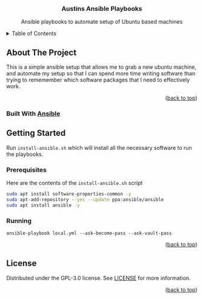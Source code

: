 <!-- Improved compatibility of back to top link: See: https://github.com/othneildrew/Best-README-Template/pull/73 -->

<a id="readme-top"></a>

<br />
<div align="center">
<h3 align="center">Austins Ansible Playbooks</h3>

  <p align="center">
    Ansible playbooks to automate setup of Ubuntu based machines
  </p>
</div>

<!-- TABLE OF CONTENTS -->
<details>
  <summary>Table of Contents</summary>
  <ol>
    <li>
      <a href="#about-the-project">About The Project</a>
      <ul>
        <li><a href="#built-with">Built With</a></li>
      </ul>
    </li>
    <li>
      <a href="#getting-started">Getting Started</a>
      <ul>
        <li><a href="#prerequisites">Prerequisites</a></li>
        <li><a href="#installation">Running</a></li>
      </ul>
    </li>
    <li><a href="#license">License</a></li>
    <li><a href="#contact">Contact</a></li>
    <li><a href="#acknowledgments">Acknowledgments</a></li>
  </ol>
</details>

<!-- ABOUT THE PROJECT -->

## About The Project

This is a simple ansible setup that allows me to grab a new ubuntu machine, and automate my setup so that I can spend more time writing software than trying to rememember which software packages that I need to effectively work.

<p align="right">(<a href="#readme-top">back to top</a>)</p>

### Built With [Ansible](https://docs.ansible.com/)

<!-- GETTING STARTED -->

## Getting Started

Run `install-ansible.sh` which will install all the necessary software to run the playbooks.

### Prerequisites

Here are the contents of the `install-ansible.sh` script

```sh
sudo apt install software-properties-common -y
sudo apt-add-repository --yes --update ppa:ansible/ansible
sudo apt install ansible -y
```

### Running

`ansible-playbook local.yml --ask-become-pass --ask-vault-pass`

<p align="right">(<a href="#readme-top">back to top</a>)</p>

<!-- LICENSE -->

## License

Distributed under the GPL-3.0 license. See [LICENSE](./LICENSE) for more information.

<p align="right">(<a href="#readme-top">back to top</a>)</p>
